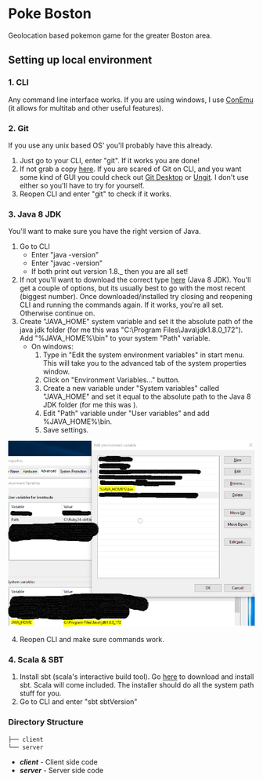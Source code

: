 # Poke Boston
Geolocation based pokemon game for the greater Boston area.

## Setting up local environment

### 1. CLI
Any command line interface works. If you are using windows, I use [ConEmu](https://conemu.github.io/) (it allows for multitab and other useful features).

### 2. Git
If you use any unix based OS' you'll probably have this already.

1. Just go to your CLI, enter "git". If it works you are done!
2. If not grab a copy [here](https://git-scm.com/downloads). If you are scared of Git on CLI, and you want some kind of GUI you could check out [Git Desktop](https://desktop.github.com/) or [Ungit](https://github.com/FredrikNoren/ungit). I don't use either so you'll have to try for yourself.
3. Reopen CLI and enter "git" to check if it works.

### 3. Java 8 JDK
You'll want to make sure you have the right version of Java.

1. Go to CLI
	* Enter "java -version"
	* Enter "javac -version"
	* If both print out version 1.8._ then you are all set!
2. If not you'll want to download the correct type [here](http://www.oracle.com/technetwork/java/javase/downloads/jdk8-downloads-2133151.html) (Java 8 JDK). You'll get a couple of options, but its usually best to go with the most recent (biggest number). Once downloaded/installed try closing and reopening CLI and running the commands again. If it works, you're all set. Otherwise continue on.
3. Create "JAVA_HOME" system variable and set it the absolute path of the java jdk folder (for me this was "C:\Program Files\Java\jdk1.8.0_172"). Add "%JAVA_HOME%\bin" to your system "Path" variable.
	* On windows:
		1. Type in "Edit the system environment variables" in start menu. This will take you to the advanced tab of the system properties window.
		2. Click on "Environment Variables..." button.
		3. Create a new variable under "System variables" called "JAVA_HOME" and set it equal to the absolute path to the Java 8 JDK folder (for me this was ).
		4. Edit "Path" variable under "User variables" and add %JAVA_HOME%\bin.
		5. Save settings.

![Set up system variables on Windows](https://raw.githubusercontent.com/vangogh500/PokeBoston/master/env_setup1.png)

4. Reopen CLI and make sure commands work.

### 4. Scala & SBT

1. Install sbt (scala's interactive build tool). Go [here](https://www.scala-lang.org/download/) to download and install sbt. Scala will come included. The installer should do all the system path stuff for you.
2. Go to CLI and enter "sbt sbtVersion"

### Directory Structure
```
├── client
└── server
```

* ***client*** - Client side code
* ***server*** - Server side code
